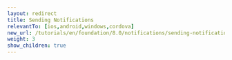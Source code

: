 ```yaml
---
layout: redirect
title: Sending Notifications
relevantTo: [ios,android,windows,cordova]
new_url: /tutorials/en/foundation/8.0/notifications/sending-notifications/
weight: 3
show_children: true
---
```

